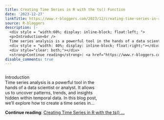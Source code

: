 ```yaml
---
title: Creating Time Series in R with the ts() Function
date: '2023-12-27'
linkTitle: https://www.r-bloggers.com/2023/12/creating-time-series-in-r-with-the-ts-function/
source: R-bloggers
description: |-
  <div style = "width:60%; display: inline-block; float:left; ">
  <p>Introduction<br />
  Time series analysis is a powerful tool in the hands of a data scientist or analyst. It allows us to uncover patterns, trends, and insights hidden within temporal data. In this blog post, we’ll explore how to create a time series in...</p></div>
  <div style = "width: 40%; display: inline-block; float:right;"></div>
  <div style="clear: both;"></div>
  <strong>Continue reading</strong>: <a href="https://www.r-bloggers.com/2023/12/creating-time-series-in-r-with-the-ts-function/">Creating Time Series in R with the ts() ...
disable_comments: true
---
```

<div style = "width:60%; display: inline-block; float:left; ">
<p>Introduction<br />
Time series analysis is a powerful tool in the hands of a data scientist or analyst. It allows us to uncover patterns, trends, and insights hidden within temporal data. In this blog post, we’ll explore how to create a time series in...</p></div>
<div style = "width: 40%; display: inline-block; float:right;"></div>
<div style="clear: both;"></div>
<strong>Continue reading</strong>: <a href="https://www.r-bloggers.com/2023/12/creating-time-series-in-r-with-the-ts-function/">Creating Time Series in R with the ts() ...